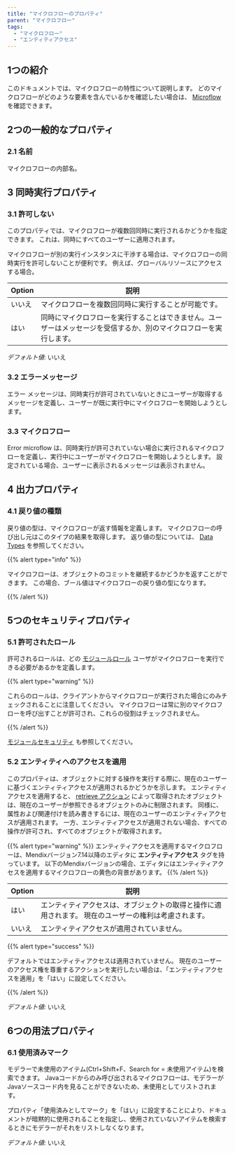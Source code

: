 ```yaml
---
title: "マイクロフローのプロパティ"
parent: "マイクロフロー"
tags:
  - "マイクロフロー"
  - "エンティティアクセス"
---
```


## 1つの紹介

このドキュメントでは、マイクロフローの特性について説明します。 どのマイクロフローがどのような要素を含んでいるかを確認したい場合は、 [Microflow](microflows) を確認できます。

## 2つの一般的なプロパティ

### 2.1 名前

マイクロフローの内部名。

## 3 同時実行プロパティ

### 3.1 許可しない

このプロパティでは、マイクロフローが複数回同時に実行されるかどうかを指定できます。 これは、同時にすべてのユーザーに適用されます。

マイクロフローが別の実行インスタンスに干渉する場合は、マイクロフローの同時実行を許可しないことが便利です。 例えば、グローバルリソースにアクセスする場合。

| Option | 説明                                                        |
| ------ | --------------------------------------------------------- |
| いいえ    | マイクロフローを複数回同時に実行することが可能です。                                |
| はい     | 同時にマイクロフローを実行することはできません。ユーザーはメッセージを受信するか、別のマイクロフローを実行します。 |

_デフォルト値_: いいえ

### 3.2 エラーメッセージ

エラー メッセージは、同時実行が許可されていないときにユーザーが取得するメッセージを定義し、ユーザーが既に実行中にマイクロフローを開始しようとします。

### 3.3 マイクロフロー

Error microflow は、同時実行が許可されていない場合に実行されるマイクロフローを定義し、実行中にユーザーがマイクロフローを開始しようとします。 設定されている場合、ユーザーに表示されるメッセージは表示されません。

## 4 出力プロパティ

### 4.1 戻り値の種類

戻り値の型は、マイクロフローが返す情報を定義します。 マイクロフローの呼び出し元はこのタイプの結果を取得します。 返り値の型については、 [Data Types](data-types) を参照してください。

{{% alert type="info" %}}

マイクロフローは、オブジェクトのコミットを継続するかどうかを返すことができます。 この場合、ブール値はマイクロフローの戻り値の型になります。

{{% /alert %}}

## 5つのセキュリティプロパティ

### 5.1 許可されたロール

許可されるロールは、どの [モジュールロール](module-role) ユーザがマイクロフローを実行できる必要があるかを定義します。

{{% alert type="warning" %}}

これらのロールは、クライアントからマイクロフローが実行された場合にのみチェックされることに注意してください。 マイクロフローは常に別のマイクロフローを呼び出すことが許可され、これらの役割はチェックされません。

{{% /alert %}}

[モジュールセキュリティ](module-security) も参照してください。

### 5.2 エンティティへのアクセスを適用

このプロパティは、オブジェクトに対する操作を実行する際に、現在のユーザーに基づくエンティティアクセスが適用されるかどうかを示します。 エンティティアクセスを適用すると、 [retrieve アクション](retrieve) によって取得されたオブジェクトは、現在のユーザーが参照できるオブジェクトのみに制限されます。 同様に、属性および関連付けを読み書きするには、現在のユーザーのエンティティアクセスが適用されます。 一方、エンティティアクセスが適用されない場合、すべての操作が許可され、すべてのオブジェクトが取得されます。

{{% alert type="warning" %}}
エンティティアクセスを適用するマイクロフローは、Mendixバージョン7.14以降のエディタに **エンティティアクセス** タグを持っています。 以下のMendixバージョンの場合、エディタにはエンティティアクセスを適用するマイクロフローの黄色の背景があります。
{{% /alert %}}

| Option | 説明                                                  |
| ------ | --------------------------------------------------- |
| はい     | エンティティアクセスは、オブジェクトの取得と操作に適用されます。 現在のユーザーの権利は考慮されます。 |
| いいえ    | エンティティアクセスが適用されていません。                               |

{{% alert type="success" %}}

デフォルトではエンティティアクセスは適用されていません。 現在のユーザーのアクセス権を尊重するアクションを実行したい場合は、「エンティティアクセスを適用」を「はい」に設定してください。

{{% /alert %}}

_デフォルト値:_ いいえ

## 6つの用法プロパティ

### 6.1 使用済みマーク

モデラーで未使用のアイテム(Ctrl+Shift+F、Search for = 未使用アイテム)を検索できます。 Javaコードからのみ呼び出されるマイクロフローは、モデラーがJavaソースコード内を見ることができないため、未使用としてリストされます。

プロパティ「使用済みとしてマーク」を「はい」に設定することにより、ドキュメントが暗黙的に使用されることを指定し、使用されていないアイテムを検索するときにモデラーがそれをリストしなくなります。

_デフォルト値:_ いいえ
